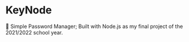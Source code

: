 # KeyNode
🔐 Simple Password Manager; Built with Node.js as my final project of the 2021/2022 school year.

